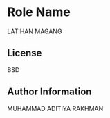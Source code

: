 Role Name
=========

LATIHAN MAGANG

License
-------

BSD

Author Information
------------------

MUHAMMAD ADITIYA RAKHMAN

